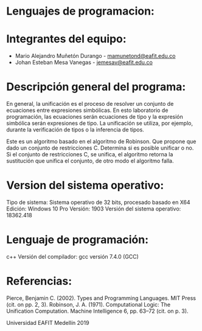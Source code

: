 # Lenguajes de programacion:

# Integrantes del equipo:
- Mario Alejandro Muñetón Durango - mamunetond@eafit.edu.co
- Johan Esteban Mesa Vanegas - jemesav@eafit.edu.co


# Descripción general del programa:
En general, la unificación es el proceso de resolver un conjunto de ecuaciones entre expresiones simbólicas. En esto
laboratorio de programación, las ecuaciones serán ecuaciones de tipo y la expresión simbólica serán expresiones de tipo.
La unificación se utiliza, por ejemplo, durante la verificación de tipos o la inferencia de tipos.

Este es un algoritmo basado en el algoritmo de Robinson. Que propone que dado un conjunto de restricciones C. Determina si es posible unificar o no. Si el conjunto de restricciones C, se unifica, el algoritmo retorna la sustitución que unifica el conjunto, de otro modo el algoritmo falla.

# Version del sistema operativo:
Tipo de sistema: Sistema operativo de 32 bits, procesado basado en X64
Edición: Windows 10 Pro
Versión: 1903
Versión del sistema operativo: 18362.418

# Lenguaje de programación:

c++
Versión del compilador: gcc versión 7.4.0 (GCC)

# Referencias:

Pierce, Benjamin C. (2002). Types and Programming Languages. MIT Press (cit. on pp. 2, 3).
Robinson, J. A. (1971). Computational Logic: The Unification Computation. Machine Intelligence 6,
pp. 63–72 (cit. on p. 3).



Universidad EAFIT
Medellín
2019

